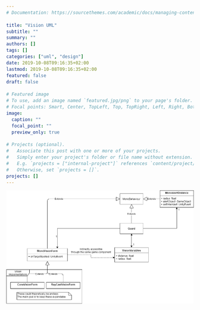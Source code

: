 ```yaml
---
# Documentation: https://sourcethemes.com/academic/docs/managing-content/

title: "Vision UML"
subtitle: ""
summary: ""
authors: []
tags: []
categories: ["uml", "design"]
date: 2019-10-08T09:16:35+02:00
lastmod: 2019-10-08T09:16:35+02:00
featured: false
draft: false

# Featured image
# To use, add an image named `featured.jpg/png` to your page's folder.
# Focal points: Smart, Center, TopLeft, Top, TopRight, Left, Right, BottomLeft, Bottom, BottomRight.
image:
  caption: ""
  focal_point: ""
  preview_only: true

# Projects (optional).
#   Associate this post with one or more of your projects.
#   Simply enter your project's folder or file name without extension.
#   E.g. `projects = ["internal-project"]` references `content/project/deep-learning/index.md`.
#   Otherwise, set `projects = []`.
projects: []
---
```


![Visual UML Diagram](attachments/Vision.png)